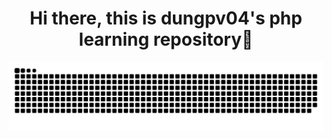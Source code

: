 <h1 align="center" >Hi there, this is dungpv04's php learning repository👋</h1>

<div align="center" >
  <img src="https://github.com/Codebutproblem/Codebutproblem/blob/output/github-contribution-grid-snake-dark.svg">
</div>

